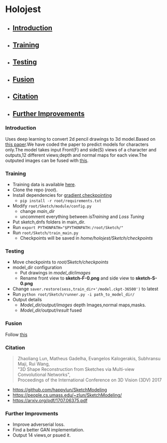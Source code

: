 # Holojest

* ## [Introduction](#introduction)  
* ## [Training](#training)  
* ## [Testing](#testing) 
* ## [Fusion](#fusion)   
* ## [Citation](#citation)  
* ## [Further Improvements](#improvements)  

### <a name="introduction"></a> Introduction  
Uses deep learning to convert 2d pencil drawings to 3d model.Based on [this paper](#citation).We have coded the paper to predict models for characters only.The model takes input Front(F) and side(S)
views of a character and outputs,12 different views;depth and normal maps for each view.The outputed images can be fused with [this](https://github.com/happylun/SketchModeling/tree/master/Fusion).  

### <a name="training"></a> Training
* Training data is available [here](#citation).    
* Clone the repo (*root*).  
* Install dependencies for [gradient checkpointing](https://github.com/openai/gradient-checkpointing)  
    * `pip install -r root/requirements.txt`  
* Modify `root/Sketch/module/config.py`  
    * change *main_dir*  
    * uncomment everything between *isTraining* and *Loss Tuning*  
* Put sketch,dnfs folders in main_dir.
* Run `export PYTHONPATH="$PYTHONPATH:/root/Sketch/"`  
* Run  `root/Sketch/train_main.py`  
    * Checkpoints will be saved in *home/holojest/Sketch/checkpoints*

### <a name="testing"></a> Testing  
* Move checkpoints to *root/Sketch/checkpoints*  
* model_dir configuration
    * Put drawings in *model_dir/images*  
    * Rename front view to **sketch-F-0.png** and side view to **sketch-S-0.png**
* Change `saver.restore(sess,train_dir+'/model.ckpt-36500')` to latest  
* Run `python root/Sketch/runner.py -i path_to_model_dir/`
* Output details
    * *Model_dir/output/images* depth Images,normal maps,masks.
    *  *Model_dir/output/result* fused  

### <a name="fusion"></a> Fusion  
Follow [this](https://github.com/happylun/SketchModeling/tree/master/Fusion)  

### <a name="citation"></a> Citation  
> Zhaoliang Lun, Matheus Gadelha, Evangelos Kalogerakis, Subhransu Maji, Rui Wang,  
"3D Shape Reconstruction from Sketches via Multi-view Convolutional Networks",   
Proceedings of the International Conference on 3D Vision (3DV) 2017  

* https://github.com/happylun/SketchModeling
* https://people.cs.umass.edu/~zlun/SketchModeling/
* https://arxiv.org/pdf/1707.06375.pdf  

### <a name="improvements"></a> Further Improvments  
* Improve adverserial loss.
* Find a better GAN implementation.  
* Output 14 views,or psued it.  


